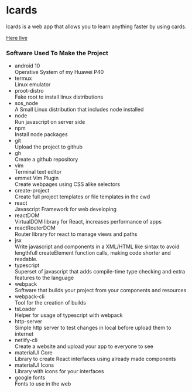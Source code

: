 # lcards

lcards is a web app that allows you to learn anything faster by using cards.  

[Here live](https://lcards-stringmanolo.netlify.app)


### Software Used To Make the Project
- android 10  
Operative System of my Huawei P40
- termux  
Linux emulator
- proot-distro  
Fake root to install linux distributions
- sos_node  
A Small Linux distribution that includes node installed
- node  
Run javascript on server side
- npm  
Install node packages
- git  
Upload the project to github
- gh  
Create a github repository
- vim  
Terminal text editor
- emmet Vim Plugin  
Create webpages using CSS alike selectors
- create-project  
Create full project templates or file templates in the cwd
- react  
Javascript Framework for web developing
- reactDOM  
VirtualDOM library for React, increases performance of apps
- reactRouterDOM  
Router library for react to manage views and paths
- jsx  
Write javascript and components in a XML/HTML like sintax to avoid lengthfull createElement function calls, making code shorter and readable.
- typescript  
Superset of javascript that adds compile-time type checking and extra features to the language
- webpack  
Software that builds your project from your components and resources
- webpack-cli  
Tool for the creation of builds
- tsLoader   
Helper for usage of typescript with webpack
- http-server  
Simple http server to test changes in local before upload them to internet
- netlify-cli  
Create a website and upload your app to everyone to see
- materialUI Core  
Library to create React interfaces using already made components
- materialUI Icons  
Library with icons for your interfaces
- google fonts  
Fonts to use in the web
